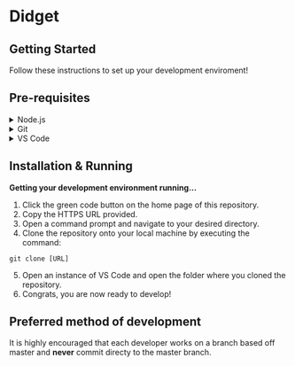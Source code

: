 # Didget

## Getting Started

Follow these instructions to set up your development enviroment!

## Pre-requisites

<details>
	<summary>Node.js</summary>

We use Node.js to manage our project dependencies and unit test our code. Download the latest version of Node.js [here.](https://nodejs.org/en/download/)
</details>

<details>
	<summary>Git</summary>

We use Git to manage our codebase. Download the latest version of Git [here.](https://gitforwindows.org/)
</details>

<details>
	<summary>VS Code</summary>

VS Code is used to build and test the app. Debugging and version control is very easy through this editor. Download the latest version of VS Code [here](https://code.visualstudio.com/download).
</details>

## Installation & Running

**Getting your development environment running...**

1. Click the green code button on the home page of this repository.
2. Copy the HTTPS URL provided.
3. Open a command prompt and navigate to your desired directory.
4. Clone the repository onto your local machine by executing the command:
```
git clone [URL]
```
5. Open an instance of VS Code and open the folder where you cloned the repository.
6. Congrats, you are now ready to develop!

## Preferred method of development

It is highly encouraged that each developer works on a branch based off master and **never** commit directy to the master branch. 

